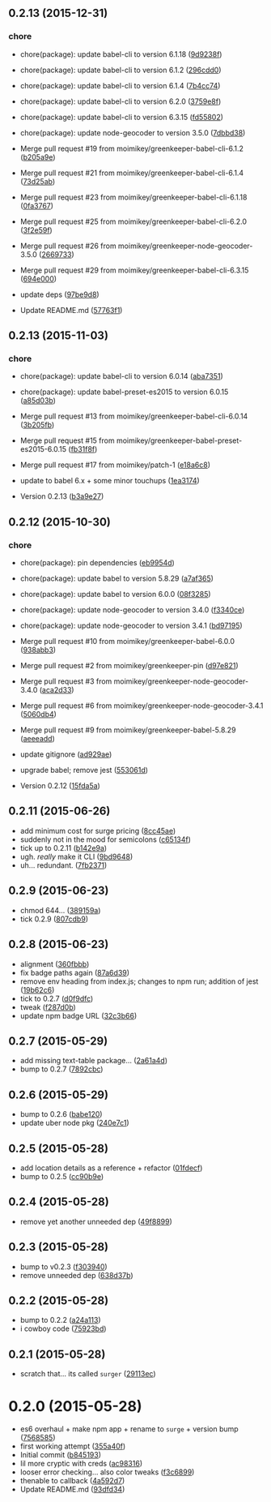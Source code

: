 <a name="0.2.13"></a>
## 0.2.13 (2015-12-31)


### chore

* chore(package): update babel-cli to version 6.1.18 ([9d9238f](https://github.com/moimikey/shitty-uber/commit/9d9238f))
* chore(package): update babel-cli to version 6.1.2 ([296cdd0](https://github.com/moimikey/shitty-uber/commit/296cdd0))
* chore(package): update babel-cli to version 6.1.4 ([7b4cc74](https://github.com/moimikey/shitty-uber/commit/7b4cc74))
* chore(package): update babel-cli to version 6.2.0 ([3759e8f](https://github.com/moimikey/shitty-uber/commit/3759e8f))
* chore(package): update babel-cli to version 6.3.15 ([fd55802](https://github.com/moimikey/shitty-uber/commit/fd55802))
* chore(package): update node-geocoder to version 3.5.0 ([7dbbd38](https://github.com/moimikey/shitty-uber/commit/7dbbd38))

* Merge pull request #19 from moimikey/greenkeeper-babel-cli-6.1.2 ([b205a9e](https://github.com/moimikey/shitty-uber/commit/b205a9e))
* Merge pull request #21 from moimikey/greenkeeper-babel-cli-6.1.4 ([73d25ab](https://github.com/moimikey/shitty-uber/commit/73d25ab))
* Merge pull request #23 from moimikey/greenkeeper-babel-cli-6.1.18 ([0fa3767](https://github.com/moimikey/shitty-uber/commit/0fa3767))
* Merge pull request #25 from moimikey/greenkeeper-babel-cli-6.2.0 ([3f2e59f](https://github.com/moimikey/shitty-uber/commit/3f2e59f))
* Merge pull request #26 from moimikey/greenkeeper-node-geocoder-3.5.0 ([2669733](https://github.com/moimikey/shitty-uber/commit/2669733))
* Merge pull request #29 from moimikey/greenkeeper-babel-cli-6.3.15 ([694e000](https://github.com/moimikey/shitty-uber/commit/694e000))
* update deps ([97be9d8](https://github.com/moimikey/shitty-uber/commit/97be9d8))
* Update README.md ([57763f1](https://github.com/moimikey/shitty-uber/commit/57763f1))



<a name="0.2.13"></a>
## 0.2.13 (2015-11-03)


### chore

* chore(package): update babel-cli to version 6.0.14 ([aba7351](https://github.com/moimikey/shitty-uber/commit/aba7351))
* chore(package): update babel-preset-es2015 to version 6.0.15 ([a85d03b](https://github.com/moimikey/shitty-uber/commit/a85d03b))

* Merge pull request #13 from moimikey/greenkeeper-babel-cli-6.0.14 ([3b205fb](https://github.com/moimikey/shitty-uber/commit/3b205fb))
* Merge pull request #15 from moimikey/greenkeeper-babel-preset-es2015-6.0.15 ([fb31f8f](https://github.com/moimikey/shitty-uber/commit/fb31f8f))
* Merge pull request #17 from moimikey/patch-1 ([e18a6c8](https://github.com/moimikey/shitty-uber/commit/e18a6c8))
* update to babel 6.x + some minor touchups ([1ea3174](https://github.com/moimikey/shitty-uber/commit/1ea3174))
* Version 0.2.13 ([b3a9e27](https://github.com/moimikey/shitty-uber/commit/b3a9e27))



<a name="0.2.12"></a>
## 0.2.12 (2015-10-30)


### chore

* chore(package): pin dependencies ([eb9954d](https://github.com/moimikey/shitty-uber/commit/eb9954d))
* chore(package): update babel to version 5.8.29 ([a7af365](https://github.com/moimikey/shitty-uber/commit/a7af365))
* chore(package): update babel to version 6.0.0 ([08f3285](https://github.com/moimikey/shitty-uber/commit/08f3285))
* chore(package): update node-geocoder to version 3.4.0 ([f3340ce](https://github.com/moimikey/shitty-uber/commit/f3340ce))
* chore(package): update node-geocoder to version 3.4.1 ([bd97195](https://github.com/moimikey/shitty-uber/commit/bd97195))

* Merge pull request #10 from moimikey/greenkeeper-babel-6.0.0 ([938abb3](https://github.com/moimikey/shitty-uber/commit/938abb3))
* Merge pull request #2 from moimikey/greenkeeper-pin ([d97e821](https://github.com/moimikey/shitty-uber/commit/d97e821))
* Merge pull request #3 from moimikey/greenkeeper-node-geocoder-3.4.0 ([aca2d33](https://github.com/moimikey/shitty-uber/commit/aca2d33))
* Merge pull request #6 from moimikey/greenkeeper-node-geocoder-3.4.1 ([5060db4](https://github.com/moimikey/shitty-uber/commit/5060db4))
* Merge pull request #9 from moimikey/greenkeeper-babel-5.8.29 ([aeeeadd](https://github.com/moimikey/shitty-uber/commit/aeeeadd))
* update gitignore ([ad929ae](https://github.com/moimikey/shitty-uber/commit/ad929ae))
* upgrade babel; remove jest ([553061d](https://github.com/moimikey/shitty-uber/commit/553061d))
* Version 0.2.12 ([15fda5a](https://github.com/moimikey/shitty-uber/commit/15fda5a))



<a name="0.2.11"></a>
## 0.2.11 (2015-06-26)


* add minimum cost for surge pricing ([8cc45ae](https://github.com/moimikey/shitty-uber/commit/8cc45ae))
* suddenly not in the mood for semicolons ([c65134f](https://github.com/moimikey/shitty-uber/commit/c65134f))
* tick up to 0.2.11 ([b142e9a](https://github.com/moimikey/shitty-uber/commit/b142e9a))
* ugh. _really_ make it CLI ([9bd9648](https://github.com/moimikey/shitty-uber/commit/9bd9648))
* uh... redundant. ([7fb2371](https://github.com/moimikey/shitty-uber/commit/7fb2371))



<a name="0.2.9"></a>
## 0.2.9 (2015-06-23)


* chmod 644... ([389159a](https://github.com/moimikey/shitty-uber/commit/389159a))
* tick 0.2.9 ([807cdb9](https://github.com/moimikey/shitty-uber/commit/807cdb9))



<a name="0.2.8"></a>
## 0.2.8 (2015-06-23)


* alignment ([360fbbb](https://github.com/moimikey/shitty-uber/commit/360fbbb))
* fix badge paths again ([87a6d39](https://github.com/moimikey/shitty-uber/commit/87a6d39))
* remove env heading from index.js; changes to npm run; addition of jest ([19b62c6](https://github.com/moimikey/shitty-uber/commit/19b62c6))
* tick to 0.2.7 ([d0f9dfc](https://github.com/moimikey/shitty-uber/commit/d0f9dfc))
* tweak ([f287d0b](https://github.com/moimikey/shitty-uber/commit/f287d0b))
* update npm badge URL ([32c3b66](https://github.com/moimikey/shitty-uber/commit/32c3b66))



<a name="0.2.7"></a>
## 0.2.7 (2015-05-29)


* add missing text-table package... ([2a61a4d](https://github.com/moimikey/shitty-uber/commit/2a61a4d))
* bump to 0.2.7 ([7892cbc](https://github.com/moimikey/shitty-uber/commit/7892cbc))



<a name="0.2.6"></a>
## 0.2.6 (2015-05-29)


* bump to 0.2.6 ([babe120](https://github.com/moimikey/shitty-uber/commit/babe120))
* update uber node pkg ([240e7c1](https://github.com/moimikey/shitty-uber/commit/240e7c1))



<a name="0.2.5"></a>
## 0.2.5 (2015-05-28)


* add location details as a reference + refactor ([01fdecf](https://github.com/moimikey/shitty-uber/commit/01fdecf))
* bump to 0.2.5 ([cc90b9e](https://github.com/moimikey/shitty-uber/commit/cc90b9e))



<a name="0.2.4"></a>
## 0.2.4 (2015-05-28)


* remove yet another unneeded dep ([49f8899](https://github.com/moimikey/shitty-uber/commit/49f8899))



<a name="0.2.3"></a>
## 0.2.3 (2015-05-28)


* bump to v0.2.3 ([f303940](https://github.com/moimikey/shitty-uber/commit/f303940))
* remove unneeded dep ([638d37b](https://github.com/moimikey/shitty-uber/commit/638d37b))



<a name="0.2.2"></a>
## 0.2.2 (2015-05-28)


* bump to 0.2.2 ([a24a113](https://github.com/moimikey/shitty-uber/commit/a24a113))
* i cowboy code ([75923bd](https://github.com/moimikey/shitty-uber/commit/75923bd))



<a name="0.2.1"></a>
## 0.2.1 (2015-05-28)


* scratch that... its called `surger` ([29113ec](https://github.com/moimikey/shitty-uber/commit/29113ec))



<a name="0.2.0"></a>
# 0.2.0 (2015-05-28)


* es6 overhaul + make npm app + rename to `surge` + version bump ([7568585](https://github.com/moimikey/shitty-uber/commit/7568585))
* first working attempt ([355a40f](https://github.com/moimikey/shitty-uber/commit/355a40f))
* Initial commit ([b845193](https://github.com/moimikey/shitty-uber/commit/b845193))
* lil more cryptic with creds ([ac98316](https://github.com/moimikey/shitty-uber/commit/ac98316))
* looser error checking... also color tweaks ([f3c6899](https://github.com/moimikey/shitty-uber/commit/f3c6899))
* thenable to callback ([4a592d7](https://github.com/moimikey/shitty-uber/commit/4a592d7))
* Update README.md ([93dfd34](https://github.com/moimikey/shitty-uber/commit/93dfd34))



